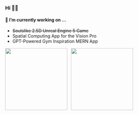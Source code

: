 ### Hi 👋🏾
#### 🔭 I’m currently working on ...
- ~~Soulslike 2.5D Unreal Engine 5 Game~~
- Spatial Computing App for the Vision Pro
- GPT-Powered Gym Inspiration MERN App

<div style="display: flex; flex-wrap: wrap;">
    <img height="200em" src="https://github-readme-stats.vercel.app/api?username=3sannasia&show_icons=true&theme=algolia&rank_icon=github&hide=issues&card_width=300)](https://github.com/3sannasia/github-readme-stats"/>
<a>&nbsp&nbsp&nbsp</a>
    <img height="200em" src="https://github-readme-stats.vercel.app/api/top-langs/?username=3sannasia&hide=cmake,css,html&langs_count=6&layout=donut&exclude_repo=Data-Science-Compensation-Classifier&theme=algolia&card_width=300" />
</div>

<!-- ![Snake Dark](https://raw.githubusercontent.com/3sannasia/3sannasia/7aaa996289e1420a7a6fd7225111e2f8e5936f54/github-contribution-grid-snake-dark.svg) -->


<!-- ![Snake Light](https://raw.githubusercontent.com/3sannasia/3sannasia/7aaa996289e1420a7a6fd7225111e2f8e5936f54/github-contribution-grid-snake.svg) -->
